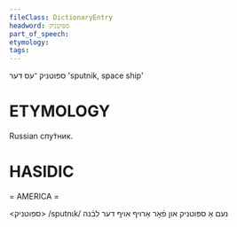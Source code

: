 ```yaml
---
fileClass: DictionaryEntry
headword: ספּוטניק
part_of_speech: 
etymology: 
tags: 
---
```

ספּוטניק
־עס
דער
'sputnik, space ship'

ETYMOLOGY
===========
Russian спу́тник.

HASIDIC
=======
= AMERICA = 

<ספוטניק>
/sputnɩk/ נעם אַ ספּוטניק און פֿאָר אַרויף אויף דער לבֿנה